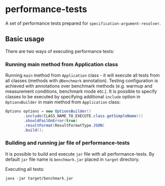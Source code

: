 performance-tests
=================

A set of performance tests prepared for `specification-argument-resolver`.

Basic usage
-----------
There are two ways of executing performance tests:

### Running main method from Application class ###
Running `main` method from `Application` class - it will execute all tests from all classes (methods with `@Benchmark` annotation). Testing configuration is achieved with annotations over benchmark methods (e.g. warmup and measurement conditions, benchmark mode etc.). It is possible to specify classes to be executed by specifying additional `include` option in `OptionsBuilder` in main method from `Application` class:
```java
Options options = new OptionsBuilder()
        .include(CLASS_NAME_TO_EXECUTE.class.getSimpleName())
        .shouldFailOnError(true)
        .resultFormat(ResultFormatType.JSON)
        .build();
```
### Building and running jar file of performance-tests ###
It is possible to build and execute `jar` file with all performance-tests. By default `jar` file name is `benchmark.jar` placed in `target` directory.

Executing all tests:
```shell
java -jar target/benchmark.jar
```


